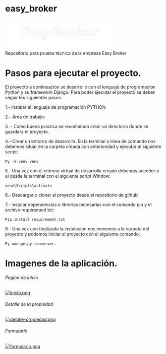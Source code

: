 # easy_broker

![Easy Broker](https://github.com/Sergio-Basaure/easy_broker/blob/master/propertie/static/images/logo.png)

Repositorio para prueba técnica de la empresa Easy Broker

# Pasos para ejecutar el proyecto.

El proyecto a continuación se desarrollo con el lenguaje de programación Python y su framework Django.
Para poder ejecutar el proyecto se deben seguir los siguientes pasos:

1.- Instalar el lenguaje de programación PYTHON

2.- Área de trabajo:

3 .- Como buena practica se recomienda crear un directorio donde se guardara el proyecto.

4.- Crear un entorno de desarrollo: En la terminal o línea de comando nos debemos situar en la carpeta creada con anterioridad y ejecutar el siguiente script:

	Py -m venv venv

5.- Una vez con el entrono virtual de desarrollo creado debemos acceder a el desde la terminal con el siguiente script
Window:

	venv\Scripts\activate

6.- Descargar o clonar el proyecto desde el repositorio de github

7.- Instalar dependencias o librerías necesarias con el comando pip y el archivo requirement.txt:

	Pip install requirement.txt

8.- Una vez con finalizada la instalación nos movemos a la carpeta del proyecto y podemos iniciar el proyecto con el siguiente comando:

	Py manage.py runserver.

# Imagenes de la aplicación.

###### Pagina de inicio
[![inicio.png](https://i.postimg.cc/6QNSNJtJ/inicio.png)](https://postimg.cc/ts2Dhcs2)

###### Detalle de la propiedad
[![detalle-propiedad.png](https://i.postimg.cc/y6w2TSt8/detalle-propiedad.png)](https://postimg.cc/Wtw9NtsB)

###### Formulario
[![formulario.png](https://i.postimg.cc/0Ny8qw8q/formulario.png)](https://postimg.cc/LJGdthYy)

